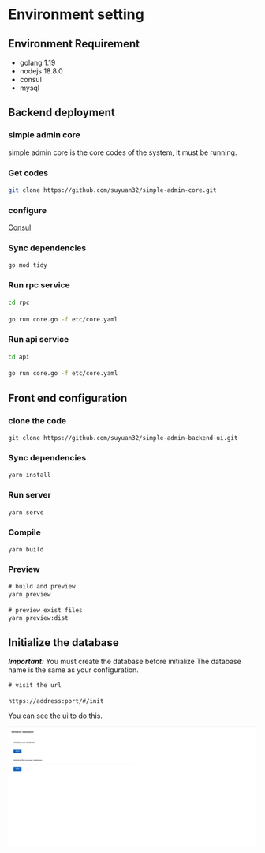 # Environment setting

## Environment Requirement
- golang 1.19
- nodejs 18.8.0
- consul
- mysql

## Backend deployment

### simple admin core
simple admin core is the core codes of the system, it must be running.

### Get codes
```bash
git clone https://github.com/suyuan32/simple-admin-core.git
```

### configure 

[Consul](/simple-admin/en/docs/consul.md)

### Sync dependencies

```shell 
go mod tidy
```


### Run rpc service

```bash
cd rpc

go run core.go -f etc/core.yaml
```


### Run api service

```bash
cd api

go run core.go -f etc/core.yaml
```

## Front end configuration

### clone the code

```shell
git clone https://github.com/suyuan32/simple-admin-backend-ui.git
```

### Sync dependencies

```shell
yarn install
```

### Run server

```shell
yarn serve
```

### Compile
```shell
yarn build
```

### Preview
```shell
# build and preview
yarn preview

# preview exist files
yarn preview:dist
```

## Initialize the database

***Important:***  You must create the database before initialize
The database name is the same as your configuration.

```shell
# visit the url 

https://address:port/#/init
```

You can see the ui to do this.

![pic](../../assets/init_en.png)

